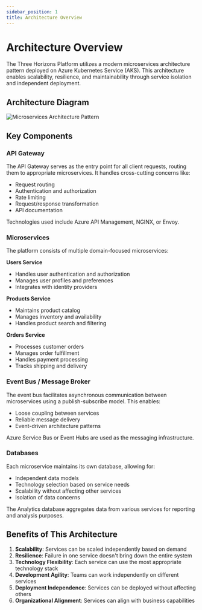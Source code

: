 ```yaml
---
sidebar_position: 1
title: Architecture Overview
---
```


# Architecture Overview

The Three Horizons Platform utilizes a modern microservices architecture pattern deployed on Azure Kubernetes Service (AKS). This architecture enables scalability, resilience, and maintainability through service isolation and independent deployment.

## Architecture Diagram

![Microservices Architecture Pattern](/img/diagrams/microservices-architecture.png)

## Key Components

### API Gateway
The API Gateway serves as the entry point for all client requests, routing them to appropriate microservices. It handles cross-cutting concerns like:
- Request routing
- Authentication and authorization
- Rate limiting
- Request/response transformation
- API documentation

Technologies used include Azure API Management, NGINX, or Envoy.

### Microservices
The platform consists of multiple domain-focused microservices:

**Users Service**
- Handles user authentication and authorization
- Manages user profiles and preferences
- Integrates with identity providers

**Products Service**
- Maintains product catalog
- Manages inventory and availability
- Handles product search and filtering

**Orders Service**
- Processes customer orders
- Manages order fulfillment
- Handles payment processing
- Tracks shipping and delivery

### Event Bus / Message Broker
The event bus facilitates asynchronous communication between microservices using a publish-subscribe model. This enables:
- Loose coupling between services
- Reliable message delivery
- Event-driven architecture patterns

Azure Service Bus or Event Hubs are used as the messaging infrastructure.

### Databases
Each microservice maintains its own database, allowing for:
- Independent data models
- Technology selection based on service needs
- Scalability without affecting other services
- Isolation of data concerns

The Analytics database aggregates data from various services for reporting and analysis purposes.

## Benefits of This Architecture

1. **Scalability**: Services can be scaled independently based on demand
2. **Resilience**: Failure in one service doesn't bring down the entire system
3. **Technology Flexibility**: Each service can use the most appropriate technology stack
4. **Development Agility**: Teams can work independently on different services
5. **Deployment Independence**: Services can be deployed without affecting others
6. **Organizational Alignment**: Services can align with business capabilities 